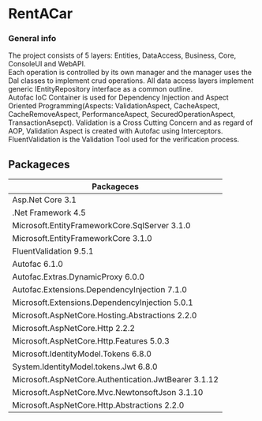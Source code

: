 # RentACar

### General info
The project consists of 5 layers: Entities, DataAccess, Business, Core, ConsoleUI and WebAPI.  
Each operation is controlled by its own manager and the manager uses the Dal classes to implement crud operations. All data access layers implement generic IEntityRepository interface as a common outline.  
Autofac IoC Container is used for Dependency Injection and Aspect Oriented Programming(Aspects: ValidationAspect, CacheAspect, CacheRemoveAspect, PerformanceAspect, SecuredOperationAspect, TransactionAsepct). Validation is a Cross Cutting Concern and as regard of AOP, Validation Aspect is created with Autofac using Interceptors. 
FluentValidation is the Validation Tool used for the verification process.  

## Packageces
| Packageces |
| ------------- |
| Asp.Net Core 3.1 | 
| .Net Framework 4.5 |
| Microsoft.EntityFrameworkCore.SqlServer 3.1.0 |
| Microsoft.EntityFrameworkCore 3.1.0 |
| FluentValidation 9.5.1 |
| Autofac 6.1.0 | 
| Autofac.Extras.DynamicProxy 6.0.0 | 
| Autofac.Extensions.DependencyInjection 7.1.0 | 
| Microsoft.Extensions.DependencyInjection 5.0.1 | 
| Microsoft.AspNetCore.Hosting.Abstractions 2.2.0| 
| Microsoft.AspNetCore.Http 2.2.2 | 
| Microsoft.AspNetCore.Http.Features 5.0.3 | 
| Microsoft.IdentityModel.Tokens 6.8.0 | 
| System.IdentityModel.tokens.Jwt 6.8.0 | 
| Microsoft.AspNetCore.Authentication.JwtBearer 3.1.12 | 
| Microsoft.AspNetCore.Mvc.NewtonsoftJson 3.1.10| 
| Microsoft.AspNetCore.Http.Abstractions 2.2.0 | 